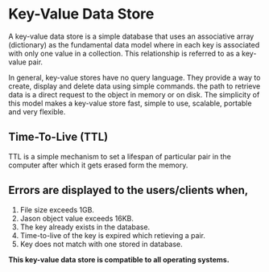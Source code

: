 # Key-Value Data Store

  A key-value data store is a simple database that uses an associative array (dictionary) as the fundamental data model where in each key is associated with only one value in a collection. This relationship is referred to as a key-value pair.

In general, key-value stores have no query language. They provide a way to create, display and delete data using simple commands. the path to retrieve data is a direct request to the object in memory or on disk. The simplicity of this model makes a key-value store fast, simple to use, scalable, portable and very flexible.


## Time-To-Live (TTL) 
  TTL is a simple mechanism to set a lifespan of particular pair in the computer after which it gets erased form the memory.

## Errors are displayed to the users/clients when, 

1. File size exceeds 1GB.
2. Jason object value exceeds 16KB.
3. The key already exists in the database.
4. Time-to-live of the key is expired which retieving a pair.
5. Key does not match with one stored in database.

**This key-value data store is compatible to all operating systems.**
